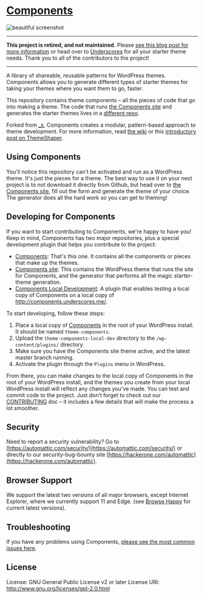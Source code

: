 # [Components](http://components.underscores.me)

![beautiful screenshot](http://components.underscores.me/content/themes/components.underscores.me/screenshot.png)

---

**This project is retired, and not maintained.** Please [see this blog post for more information](https://themeshaper.com/2017/06/26/the-future-of-underscores-and-a-new-committer/) or head over to [Underscores](https://underscores.me/) for all your starter theme needs. Thank you to all of the contributors to the project! 

---

A library of shareable, reusable patterns for WordPress themes. Components allows you to generate different types of starter themes for taking your themes where you want them to go, faster.

This repository contains theme components – all the pieces of code that go into making a theme. The code that runs [the Components site](http://components.underscores.me) and generates the starter themes lives in a [different repo](https://github.com/Automattic/components.underscores.me).

Forked from [_s](https://github.com/Automattic/_s), Components creates a modular, pattern-based approach to theme
development. For more information, read [the wiki](https://github.com/Automattic/theme-components/wiki) or this [introductory post on ThemeShaper](https://themeshaper.com/2016/02/09/introducing-components/).

## Using Components

You'll notice this repository can't be activated and run as a WordPress theme. It's just the pieces for a theme. The best way to use it on your next project is to not download it directly from Github, but head over to [the Components site](http://components.underscores.me), fill out the form and generate the theme of your choice. The generator does all the hard work so you can get to theming!

## Developing for Components

If you want to start contributing to Components, we're happy to have you! Keep in mind, Components has two major repositories, plus a special development plugin that helps you contribute to the project:

* [Components](https://github.com/Automattic/theme-components): That's this one. It contains all the components or pieces that make up the themes.
* [Components site](https://github.com/Automattic/components.underscores.me): This contains the WordPress theme that runs the site for Components, and the generator that performs all the magic starter-theme generation.
* [Components Local Development](https://github.com/Automattic/theme-components-local-development): A plugin that enables testing a local copy of Components on a local copy of http://components.underscores.me/.

To start developing, follow these steps:

1. Place a local copy of [Components](https://github.com/Automattic/theme-components) in the root of your WordPress install. It should be named `theme-components`.
2. Upload the `theme-components-local-dev` directory to the `/wp-content/plugins/` directory.
3. Make sure you have the Components site theme active, and the latest master branch running.
4. Activate the plugin through the `Plugins` menu in WordPress.

From there, you can make changes to the local copy of Components in the root of your WordPress install, and the themes you create from your local WordPress install will reflect any changes you've made. You can test and commit code to the project. Just don’t forget to check out our [CONTRIBUTING](./CONTRIBUTING.md) doc – it includes a few details that will make the process a lot smoother.

## Security

Need to report a security vulnerability? Go to [https://automattic.com/security/](https://automattic.com/security/) or directly to our security-bug-bounty site [https://hackerone.com/automattic](https://hackerone.com/automattic).

## Browser Support

We support the latest two versions of all major browsers, except Internet Explorer, where we currently support 11 and Edge.  (see [Browse Happy](http://browsehappy.com) for current latest versions).

## Troubleshooting

If you have any problems using Components, [please see the most common issues here](https://github.com/Automattic/theme-components/wiki/Troubleshooting).

## License

License: GNU General Public License v2 or later
License URI: http://www.gnu.org/licenses/gpl-2.0.html
